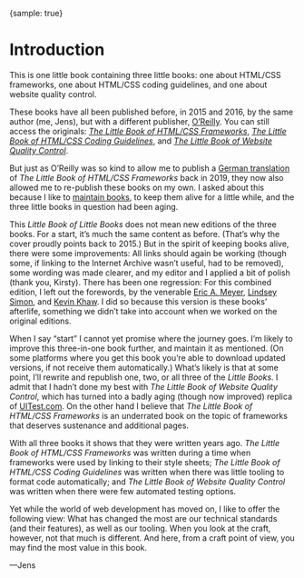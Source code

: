 {sample: true}
# Introduction

This is one little book containing three little books: one about HTML/CSS frameworks, one about HTML/CSS coding guidelines, and one about website quality control.

These books have all been published before, in 2015 and 2016, by the same author (me, Jens), but with a different publisher, [O’Reilly](https://www.oreilly.com/). You can still access the originals: [_The Little Book of HTML/CSS Frameworks_](https://www.oreilly.com/library/view/the-little-book/9781492048121/), [_The Little Book of HTML/CSS Coding Guidelines_](https://www.oreilly.com/library/view/the-little-book/9781492048459/), and [_The Little Book of Website Quality Control_](https://www.oreilly.com/library/view/the-little-book/9781492042860/).

But just as O’Reilly was so kind to allow me to publish a [German translation](https://meiert.com/de/publications/books/das-kleine-buch-der-html-css-frameworks/) of _The Little Book of HTML/CSS Frameworks_ back in 2019, they now also allowed me to re-publish these books on my own. I asked about this because I like to [maintain books](https://meiert.com/blog/living-websites-living-books/), to keep them alive for a little while, and the three little books in question had been aging.

This _Little Book of Little Books_ does not mean new editions of the three books. For a start, it’s much the same content as before. (That’s why the cover proudly points back to 2015.) But in the spirit of keeping books alive, there were some improvements: All links should again be working (though some, if linking to the Internet Archive wasn’t useful, had to be removed), some wording was made clearer, and my editor and I applied a bit of polish (thank you, Kirsty). There has been one regression: For this combined edition, I left out the forewords, by the venerable [Eric A. Meyer](https://meyerweb.com/), [Lindsey Simon](https://www.idreamofuni.com/), and [Kevin Khaw](https://tpmkev.com/). I did so because this version is these books’ afterlife, something we didn’t take into account when we worked on the original editions.

When I say “start” I cannot yet promise where the journey goes. I’m likely to improve this three-in-one book further, and maintain it as mentioned. (On some platforms where you get this book you’re able to download updated versions, if not receive them automatically.) What’s likely is that at some point, I’ll rewrite and republish one, two, or all three of the _Little Books_. I admit that I hadn’t done my best with _The Little Book of Website Quality Control_, which has turned into a badly aging (though now improved) replica of [UITest.com](https://web.archive.org/web/*/https://uitest.com/). On the other hand I believe that _The Little Book of HTML/CSS Frameworks_ is an underrated book on the topic of frameworks that deserves sustenance and additional pages.

With all three books it shows that they were written years ago. _The Little Book of HTML/CSS Frameworks_ was written during a time when frameworks were used by linking to their style sheets; _The Little Book of HTML/CSS Coding Guidelines_ was written when there was little tooling to format code automatically; and _The Little Book of Website Quality Control_ was written when there were few automated testing options.

Yet while the world of web development has moved on, I like to offer the following view: What has changed the most are our technical standards (and their features), as well as our tooling. When you look at the craft, however, not that much is different. And here, from a craft point of view, you may find the most value in this book.

—Jens
